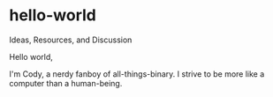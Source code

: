 # hello-world
Ideas, Resources, and Discussion

Hello world,

I'm Cody, a nerdy fanboy of all-things-binary.
I strive to be more like a computer than a human-being.
